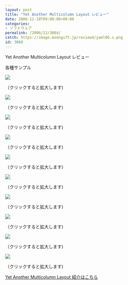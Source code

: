 ```yaml
---
layout: post
title: "Yet Another Multicolumn Layout レビュー"
date: 2006-12-18T09:00:00+09:00
categories:
- ソフトウェア
permalink: /2006/12/3084/
catch: https://image.moongift.jp/review4/yaml06.s.png
id: 3068
---
```

Yet Another Multicolumn Layout レビュー  
<!--more-->

各種サンプル

  

[![](https://image.moongift.jp/review4/yaml01.s.png)](https://image.moongift.jp/review4/yaml01.png)  
  
（クリックすると拡大します)

  

[![](https://image.moongift.jp/review4/yaml02.s.png)](https://image.moongift.jp/review4/yaml02.png)  
  
（クリックすると拡大します)

  

[![](https://image.moongift.jp/review4/yaml03.s.png)](https://image.moongift.jp/review4/yaml03.png)  
  
（クリックすると拡大します)

  

[![](https://image.moongift.jp/review4/yaml04.s.png)](https://image.moongift.jp/review4/yaml04.png)  
  
（クリックすると拡大します)

  

[![](https://image.moongift.jp/review4/yaml05.s.png)](https://image.moongift.jp/review4/yaml05.png)  
  
（クリックすると拡大します)

  

[![](https://image.moongift.jp/review4/yaml06.s.png)](https://image.moongift.jp/review4/yaml06.png)  
  
（クリックすると拡大します)

  

[![](https://image.moongift.jp/review4/yaml07.s.png)](https://image.moongift.jp/review4/yaml07.png)  
  
（クリックすると拡大します)

  

[![](https://image.moongift.jp/review4/yaml08.s.png)](https://image.moongift.jp/review4/yaml08.png)  
  
（クリックすると拡大します)

  

[![](https://image.moongift.jp/review4/yaml09.s.png)](https://image.moongift.jp/review4/yaml09.png)  
  
（クリックすると拡大します)

  

[![](https://image.moongift.jp/review4/yaml10.s.png)](https://image.moongift.jp/review4/yaml10.png)  
  
（クリックすると拡大します)

  

[Yet Another Multicolumn Layout 紹介はこちら](http://oss.moongift.jp/intro/i-3080.html)

